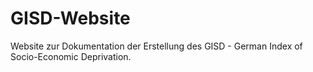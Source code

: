 # GISD-Website

Website zur Dokumentation der Erstellung des GISD - German Index of Socio-Economic Deprivation.
